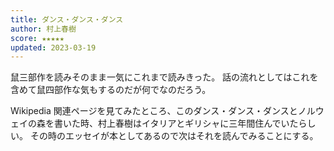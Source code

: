 ```yaml
---
title: ダンス・ダンス・ダンス
author: 村上春樹
score: ★★★★★
updated: 2023-03-19
---
```


鼠三部作を読みそのまま一気にこれまで読みきった。
話の流れとしてはこれを含めて鼠四部作な気もするのだが何でなのだろう。

Wikipedia 関連ページを見てみたところ、このダンス・ダンス・ダンスとノルウェイの森を書いた時、村上春樹はイタリアとギリシャに三年間住んでいたらしい。
その時のエッセイが本としてあるので次はそれを読んでみることにする。
